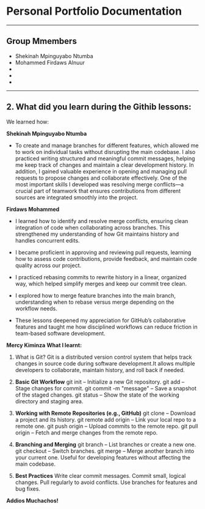 # Personal Portfolio Documentation

---

## Group Mmembers

- Shekinah Mpinguyabo Ntumba  
- Mohammed Firdaws Alnuur 
- 
- 
- 

---


## 2. What did you learn during the Githib lessons:

We learned how:

**Shekinah Mpinguyabo Ntumba**  

- To create and manage branches for different features, which allowed me to work on individual tasks without disrupting the main codebase. I also practiced writing structured and meaningful commit messages, helping me keep track of changes and maintain a clear development history. In addition, I gained valuable experience in opening and managing pull requests to propose changes and collaborate effectively. One of the most important skills I developed was resolving merge conflicts—a crucial part of teamwork that ensures contributions from different sources are integrated smoothly into the project.

**Firdaws Mohammed**


- I learned how to identify and resolve merge conflicts, ensuring clean integration of code when collaborating across branches. This strengthened my understanding of how Git maintains history and handles concurrent edits.

- I became proficient in approving and reviewing pull requests, learning how to assess code contributions, provide feedback, and maintain code quality across our project.

- I practiced rebasing commits to rewrite history in a linear, organized way, which helped simplify merges and keep our commit tree clean.

- I explored how to merge feature branches into the main branch, understanding when to rebase versus merge depending on the workflow needs.

- These lessons deepened my appreciation for GitHub’s collaborative features and taught me how disciplined workflows can reduce friction in team-based software development.
 
 **Mercy Kiminza**
 **What I learnt:**
 1. What is Git?
Git is a distributed version control system that helps track changes in source code during software development.It allows multiple developers to collaborate, maintain history, and roll back if needed.

2. **Basic Git Workflow**
git init – Initialize a new Git repository.
git add <file> – Stage changes for commit.
git commit -m "message" – Save a snapshot of the staged changes.
git status – Show the state of the working directory and staging area.

3. **Working with Remote Repositories (e.g., GitHub)**
git clone <url> – Download a project and its history.
git remote add origin <url> – Link your local repo to a remote one.
git push origin <branch> – Upload commits to the remote repo.
git pull origin <branch> – Fetch and merge changes from the remote repo. 

4. **Branching and Merging**
git branch – List branches or create a new one.
git checkout <branch> – Switch branches.
git merge <branch> – Merge another branch into your current one.
Useful for developing features without affecting the main codebase.

5. **Best Practices**
Write clear commit messages.
Commit small, logical changes.
Pull regularly to avoid conflicts.
Use branches for features and bug fixes.

**Addios Muchachos!**
